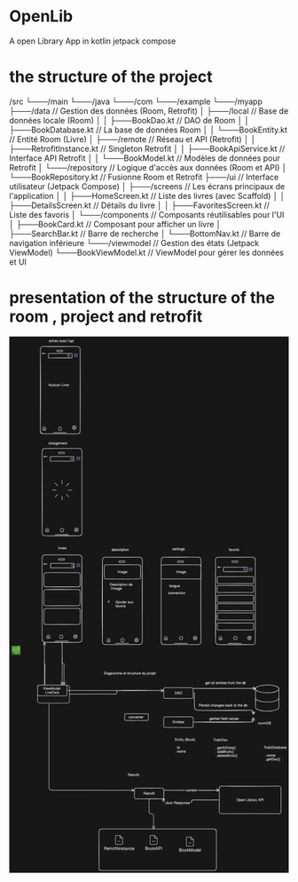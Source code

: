 # OpenLib
A open Library App in kotlin jetpack compose 

# the structure of the project 

/src
└───/main
    └───/java
        └───/com
            └───/example
                └───/myapp
                    ├───/data           // Gestion des données (Room, Retrofit)
                    │   ├───/local      // Base de données locale (Room)
                    │   │   ├───BookDao.kt          // DAO de Room
                    │   │   ├───BookDatabase.kt     // La base de données Room
                    │   │   └───BookEntity.kt       // Entité Room (Livre)
                    │   ├───/remote     // Réseau et API (Retrofit)
                    │   │   ├───RetrofitInstance.kt // Singleton Retrofit
                    │   │   ├───BookApiService.kt   // Interface API Retrofit
                    │   │   └───BookModel.kt        // Modèles de données pour Retrofit
                    │   └───/repository // Logique d'accès aux données (Room et API)
                    │       └───BookRepository.kt   // Fusionne Room et Retrofit
                    ├───/ui             // Interface utilisateur (Jetpack Compose)
                    │   ├───/screens    // Les écrans principaux de l'application
                    │   │   ├───HomeScreen.kt       // Liste des livres (avec Scaffold)
                    │   │   ├───DetailsScreen.kt    // Détails du livre
                    │   │   ├───FavoritesScreen.kt  // Liste des favoris
                    │   └───/components // Composants réutilisables pour l'UI
                    │       ├───BookCard.kt         // Composant pour afficher un livre
                    │       ├───SearchBar.kt        // Barre de recherche
                    │       └───BottomNav.kt        // Barre de navigation inférieure
                    └───/viewmodel       // Gestion des états (Jetpack ViewModel)
                        └───BookViewModel.kt        // ViewModel pour gérer les données et UI



# presentation of the structure of the room , project and retrofit 
![alt text](diagram-export-9-7-2024-1_34_18-AM.png)